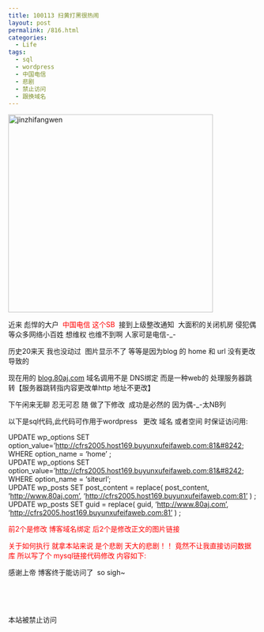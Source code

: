 ```yaml
---
title: 100113 扫黄打黑很热闹
layout: post
permalink: /816.html
categories:
  - Life
tags:
  - sql
  - wordpress
  - 中国电信
  - 悲剧
  - 禁止访问
  - 跟换域名
---
```

<img class="aligncenter size-full wp-image-758" title="jinzhifangwen" src="http://www.80aj.com/wp-content/uploads/2010/01/jinzhifangwen.jpg" alt="jinzhifangwen" width="414" height="401" />

近来 彪悍的大户  <span style="color: #ff0000;">中国电信 这个SB </span> 接到上级整改通知  大面积的关闭机房 侵犯偶等众多网络小百姓 想维权 也维不到啊 人家可是电信-_-

历史20来天 我也没动过  图片显示不了 等等是因为blog 的 home 和 url 没有更改 导致的

现在用的 [blog.80aj.com][1] 域名调用不是 DNS绑定 而是一种web的 处理服务器跳转【服务器跳转指内容更改单http 地址不更改】

下午闲来无聊 忍无可忍 随 做了下修改  成功是必然的 因为偶-_-太NB列

以下是sql代码,此代码可作用于wordpress   更改 域名 或者空间 时保证访问用:

UPDATE wp\_options SET option\_value=&#8217;http://cfrs2005.host169.buyunxufeifaweb.com:81&#8242; WHERE option_name = &#8216;home&#8217; ;  
UPDATE wp\_options SET option\_value=&#8217;http://cfrs2005.host169.buyunxufeifaweb.com:81&#8242; WHERE option_name = &#8216;siteurl&#8217;;  
UPDATE wp\_posts SET post\_content = replace( post_content, ‘http://www.80aj.com’, ‘http://cfrs2005.host169.buyunxufeifaweb.com:81’ ) ;  
UPDATE wp_posts SET guid = replace( guid, ‘http://www.80aj.com’, ‘http://cfrs2005.host169.buyunxufeifaweb.com:81’ ) ;

<span style="color: #ff0000;">前2个是修改 博客域名绑定 后2个是修改正文的图片链接</span>

<span style="color: #ff0000;">关于如何执行 就拿本站来说 是个悲剧 天大的悲剧！！ 竟然不让我直接访问数据库 所以写了个 mysql链接代码修改 内容如下:</span>

<?php  
error\_reporting(E\_ALL);  
$mysql\_server\_name = &#8220;localhost&#8221;;  
    $mysql_username = &#8220;abc&#8221;;  
    $mysql_password = &#8220;abc&#8221;;  
    $mysql_database = &#8220;abc&#8221;;  
    $conn = mysql\_connect($mysql\_server\_name,$mysql\_username,$mysql_password);  
$sql=&#8221;UPDATE wp\_posts SET post\_content = replace( post_content, &#8216;http://www.80aj.com&#8217;, &#8216;http://cfrs2005.host169.buyunxufeifaweb.com:81&#8242;) &#8220;;  
$result = mysql\_db\_query($mysql_database,$sql,$conn);  
?>

感谢上帝 博客终于能访问了  so sigh~

 

 

本站被禁止访问

 [1]: http://www.80aj.com